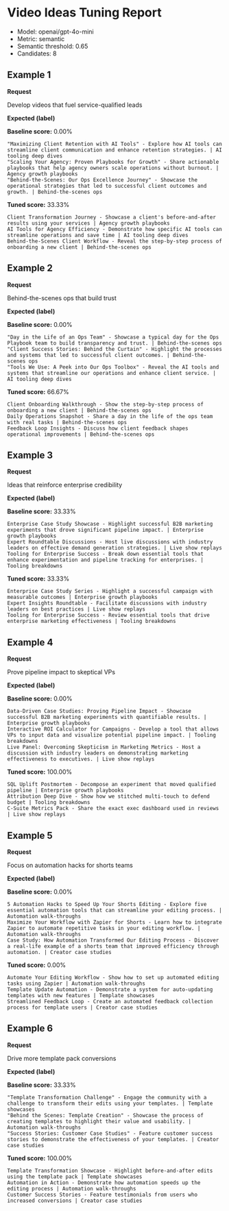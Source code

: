 # Video Ideas Tuning Report

- Model: openai/gpt-4o-mini
- Metric: semantic
- Semantic threshold: 0.65
- Candidates: 8

## Example 1

**Request**

Develop videos that fuel service-qualified leads

**Expected (label)**



**Baseline score:** 0.00%

```
"Maximizing Client Retention with AI Tools" - Explore how AI tools can streamline client communication and enhance retention strategies. | AI tooling deep dives
"Scaling Your Agency: Proven Playbooks for Growth" - Share actionable playbooks that help agency owners scale operations without burnout. | Agency growth playbooks
"Behind-the-Scenes: Our Ops Excellence Journey" - Showcase the operational strategies that led to successful client outcomes and growth. | Behind-the-scenes ops
```

**Tuned score:** 33.33%

```
Client Transformation Journey - Showcase a client's before-and-after results using your services | Agency growth playbooks
AI Tools for Agency Efficiency - Demonstrate how specific AI tools can streamline operations and save time | AI tooling deep dives
Behind-the-Scenes Client Workflow - Reveal the step-by-step process of onboarding a new client | Behind-the-scenes ops
```

## Example 2

**Request**

Behind-the-scenes ops that build trust

**Expected (label)**



**Baseline score:** 0.00%

```
"Day in the Life of an Ops Team" - Showcase a typical day for the Ops Playbook team to build transparency and trust. | Behind-the-scenes ops
"Client Success Stories: Behind the Curtain" - Highlight the processes and systems that led to successful client outcomes. | Behind-the-scenes ops
"Tools We Use: A Peek into Our Ops Toolbox" - Reveal the AI tools and systems that streamline our operations and enhance client service. | AI tooling deep dives
```

**Tuned score:** 66.67%

```
Client Onboarding Walkthrough - Show the step-by-step process of onboarding a new client | Behind-the-scenes ops
Daily Operations Snapshot - Share a day in the life of the ops team with real tasks | Behind-the-scenes ops
Feedback Loop Insights - Discuss how client feedback shapes operational improvements | Behind-the-scenes ops
```

## Example 3

**Request**

Ideas that reinforce enterprise credibility

**Expected (label)**



**Baseline score:** 33.33%

```
Enterprise Case Study Showcase - Highlight successful B2B marketing experiments that drove significant pipeline impact. | Enterprise growth playbooks
Expert Roundtable Discussions - Host live discussions with industry leaders on effective demand generation strategies. | Live show replays
Tooling for Enterprise Success - Break down essential tools that enhance experimentation and pipeline tracking for enterprises. | Tooling breakdowns
```

**Tuned score:** 33.33%

```
Enterprise Case Study Series - Highlight a successful campaign with measurable outcomes | Enterprise growth playbooks
Expert Insights Roundtable - Facilitate discussions with industry leaders on best practices | Live show replays
Tooling for Enterprise Success - Review essential tools that drive enterprise marketing effectiveness | Tooling breakdowns
```

## Example 4

**Request**

Prove pipeline impact to skeptical VPs

**Expected (label)**



**Baseline score:** 0.00%

```
Data-Driven Case Studies: Proving Pipeline Impact - Showcase successful B2B marketing experiments with quantifiable results. | Enterprise growth playbooks
Interactive ROI Calculator for Campaigns - Develop a tool that allows VPs to input data and visualize potential pipeline impact. | Tooling breakdowns
Live Panel: Overcoming Skepticism in Marketing Metrics - Host a discussion with industry leaders on demonstrating marketing effectiveness to executives. | Live show replays
```

**Tuned score:** 100.00%

```
SQL Uplift Postmortem - Decompose an experiment that moved qualified pipeline | Enterprise growth playbooks
Attribution Deep Dive - Show how we stitched multi-touch to defend budget | Tooling breakdowns
C-Suite Metrics Pack - Share the exact exec dashboard used in reviews | Live show replays
```

## Example 5

**Request**

Focus on automation hacks for shorts teams

**Expected (label)**



**Baseline score:** 0.00%

```
5 Automation Hacks to Speed Up Your Shorts Editing - Explore five essential automation tools that can streamline your editing process. | Automation walk-throughs
Maximize Your Workflow with Zapier for Shorts - Learn how to integrate Zapier to automate repetitive tasks in your editing workflow. | Automation walk-throughs
Case Study: How Automation Transformed Our Editing Process - Discover a real-life example of a shorts team that improved efficiency through automation. | Creator case studies
```

**Tuned score:** 0.00%

```
Automate Your Editing Workflow - Show how to set up automated editing tasks using Zapier | Automation walk-throughs
Template Update Automation - Demonstrate a system for auto-updating templates with new features | Template showcases
Streamlined Feedback Loop - Create an automated feedback collection process for template users | Creator case studies
```

## Example 6

**Request**

Drive more template pack conversions

**Expected (label)**



**Baseline score:** 33.33%

```
"Template Transformation Challenge" - Engage the community with a challenge to transform their edits using your templates. | Template showcases
"Behind the Scenes: Template Creation" - Showcase the process of creating templates to highlight their value and usability. | Automation walk-throughs
"Success Stories: Customer Case Studies" - Feature customer success stories to demonstrate the effectiveness of your templates. | Creator case studies
```

**Tuned score:** 100.00%

```
Template Transformation Showcase - Highlight before-and-after edits using the template pack | Template showcases
Automation in Action - Demonstrate how automation speeds up the editing process | Automation walk-throughs
Customer Success Stories - Feature testimonials from users who increased conversions | Creator case studies
```
